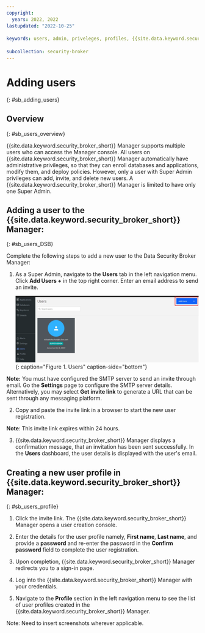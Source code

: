 ```yaml
---
copyright:
  years: 2022, 2022
lastupdated: "2022-10-25"

keywords: users, admin, priveleges, profiles, {{site.data.keyword.security_broker_short}} Manager, SMTP

subcollection: security-broker
---
```


# Adding users
{: #sb_adding_users}

## Overview
{: #sb_users_overview}

{{site.data.keyword.security_broker_short}} Manager supports multiple users who can access the
Manager console. All users on {{site.data.keyword.security_broker_short}} Manager automatically
have administrative privileges, so that they can enroll databases and
applications, modify them, and deploy policies. However, only a user
with Super Admin privileges can add, invite, and delete new users. A
{{site.data.keyword.security_broker_short}} Manager is limited to have only one Super Admin.

## Adding a user to the {{site.data.keyword.security_broker_short}} Manager:
{: #sb_users_DSB}

Complete the following steps to add a new user to the Data Security
Broker Manager:

1.  As a Super Admin, navigate to the **Users** tab in the left
    navigation menu. Click **Add Users +** in the top right corner. Enter an
    email address to send an invite.

    ![Users](../images/add_user.svg){: caption="Figure 1. Users" caption-side="bottom"}

 **Note:** You must have configured the SMTP server to send an invite
 through email. Go the **Settings** page to configure the SMTP server
 details. Alternatively, you may select **Get invite link** to generate
 a URL that can be sent through any messaging platform.

2.  Copy and paste the invite link in a browser to start the new user
    registration.

**Note**: This invite link expires within 24 hours.

3.  {{site.data.keyword.security_broker_short}} Manager displays a confirmation message, that
    an invitation has been sent successfully. In the **Users**
    dashboard, the user details is displayed with the user's email.

## Creating a new user profile in {{site.data.keyword.security_broker_short}} Manager:
{: #sb_users_profile}

1.  Click the invite link. The {{site.data.keyword.security_broker_short}} Manager opens a user
    creation console.

2.  Enter the details for the user profile namely, **First name**,
    **Last name**, and provide a **password** and re-enter the password
    in the **Confirm password** field to complete the user registration.

3.  Upon completion, {{site.data.keyword.security_broker_short}} Manager redirects you to a
    sign-in page.

4.  Log into the {{site.data.keyword.security_broker_short}} Manager with your credentials.

5.  Navigate to the **Profile** section in the left navigation menu
    to see the list of user profiles created in the {{site.data.keyword.security_broker_short}}
    Manager.

Note: Need to insert screenshots wherever applicable.
